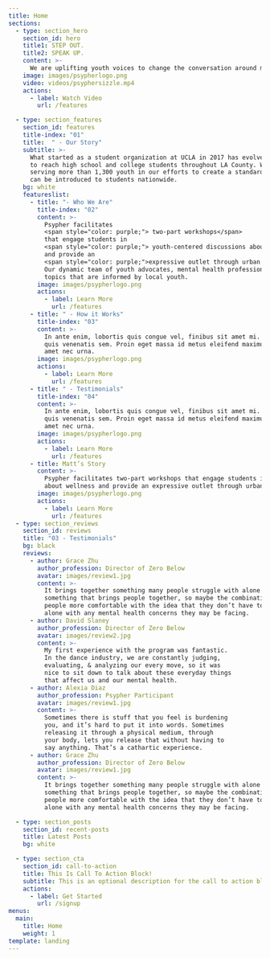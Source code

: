 ```yaml
---
title: Home
sections:
  - type: section_hero
    section_id: hero
    title1: STEP OUT.
    title2: SPEAK UP.
    content: >-
      We are uplifting youth voices to change the conversation around mental health.
    image: images/psypherlogo.png
    video: videos/psyphersizzle.mp4
    actions:
      - label: Watch Video
        url: /features

  - type: section_features
    section_id: features
    title-index: "01"
    title:  " - Our Story"
    subtitle: >-
      What started as a student organization at UCLA in 2017 has evolved into a nonprofit that is working 
      to reach high school and college students throughout LA County. We have hosted over 60 workshops 
      serving more than 1,300 youth in our efforts to create a standard for wellness education that 
      can be introduced to students nationwide.
    bg: white
    featureslist:
      - title: "- Who We Are"
        title-index: "02"
        content: >-
          Psypher facilitates 
          <span style="color: purple;"> two-part workshops</span>
          that engage students in 
          <span style="color: purple;"> youth-centered discussions about wellness </span>
          and provide an 
          <span style="color: purple;">expressive outlet through urban dance.</span>
          Our dynamic team of youth advocates, mental health professionals, and urban dancers create workshops around
          topics that are informed by local youth. 
        image: images/psypherlogo.png
        actions:
          - label: Learn More
            url: /features
      - title: " - How it Works"
        title-index: "03"
        content: >-
          In ante enim, lobortis quis congue vel, finibus sit amet mi. Aenean
          quis venenatis sem. Proin eget massa id metus eleifend maximus sit
          amet nec urna.
        image: images/psypherlogo.png
        actions:
          - label: Learn More
            url: /features
      - title: " - Testimonials"
        title-index: "04"
        content: >-
          In ante enim, lobortis quis congue vel, finibus sit amet mi. Aenean
          quis venenatis sem. Proin eget massa id metus eleifend maximus sit
          amet nec urna.
        image: images/psypherlogo.png
        actions:
          - label: Learn More
            url: /features
      - title: Matt’s Story
        content: >-
          Psypher facilitates two-part workshops that engage students in youth-centered discussions 
          about wellness and provide an expressive outlet through urban dance. 
        image: images/psypherlogo.png
        actions:
          - label: Learn More
            url: /features
  - type: section_reviews
    section_id: reviews
    title: "03 - Testimonials"
    bg: black
    reviews:
      - author: Grace Zhu 
        author_profession: Director of Zero Below
        avatar: images/review1.jpg
        content: >-
          It brings together something many people struggle with alone and 
          something that brings people together, so maybe the combination can help get
          people more comfortable with the idea that they don’t have to struggle 
          alone with any mental health concerns they may be facing.
      - author: David Slaney
        author_profession: Director of Zero Below
        avatar: images/review2.jpg
        content: >-
          My first experience with the program was fantastic.
          In the dance industry, we are constantly judging,
          evaluating, & analyzing our every move, so it was
          nice to sit down to talk about these everyday things
          that affect us and our mental health.
      - author: Alexia Diaz
        author_profession: Psypher Participant
        avatar: images/review1.jpg
        content: >-
          Sometimes there is stuff that you feel is burdening
          you, and it’s hard to put it into words. Sometimes
          releasing it through a physical medium, through
          your body, lets you release that without having to
          say anything. That’s a cathartic experience.
      - author: Grace Zhu 
        author_profession: Director of Zero Below
        avatar: images/review1.jpg
        content: >-
          It brings together something many people struggle with alone and 
          something that brings people together, so maybe the combination can help get
          people more comfortable with the idea that they don’t have to struggle 
          alone with any mental health concerns they may be facing.

  - type: section_posts
    section_id: recent-posts
    title: Latest Posts
    bg: white

  - type: section_cta
    section_id: call-to-action
    title: This Is Call To Action Block!
    subtitle: This is an optional description for the call to action block.
    actions:
      - label: Get Started
        url: /signup
menus:
  main:
    title: Home
    weight: 1
template: landing
---
```

